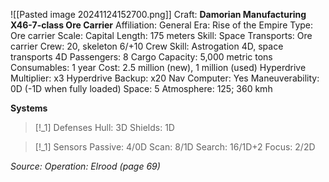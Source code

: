 ![[Pasted image 20241124152700.png]]
Craft: **Damorian Manufacturing X46-7-class Ore Carrier**
Affiliation: General
Era: Rise of the Empire
Type: Ore carrier
Scale: Capital
Length: 175 meters
Skill: Space Transports: Ore carrier
Crew: 20, skeleton 6/+10
Crew Skill: Astrogation 4D, space transports 4D
Passengers: 8
Cargo Capacity: 5,000 metric tons
Consumables: 1 year
Cost: 2.5 million (new), 1 million (used)
Hyperdrive Multiplier: x3
Hyperdrive Backup: x20
Nav Computer: Yes
Maneuverability: 0D (-1D when fully loaded)
Space: 5
Atmosphere: 125; 360 kmh

**Systems**
> [!_1] Defenses
> Hull: 3D
> Shields: 1D

> [!_1] Sensors
> Passive: 4/0D
> Scan: 8/1D
> Search: 16/1D+2
> Focus: 2/2D


*Source: Operation: Elrood (page 69)*